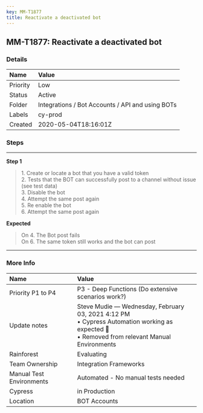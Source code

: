 ```yaml
---
key: MM-T1877
title: Reactivate a deactivated bot
---
```


## MM-T1877: Reactivate a deactivated bot

### Details

| Name     | Value                                            |
| :------- | :----------------------------------------------- |
| Priority | Low                                              |
| Status   | Active                                           |
| Folder   | Integrations / Bot Accounts / API and using BOTs |
| Labels   | cy-prod                                          |
| Created  | 2020-05-04T18:16:01Z                             |

### Steps

<hr/>

**Step 1**

> <article>1. Create or locate a bot that you have a valid token<br>2. Tests that the BOT can successfully post to a channel without issue (see test data)<br>3. Disable the bot<br>4. Attempt the same post again<br>5. Re enable the bot<br>6. Attempt the same post again</article>

**Expected**

> <article>On 4. The Bot post fails<br>On 6. The same token still works and the bot can post</article>

<hr/>

### More Info

| Name                     | Value                                                                                                                                           |
| :----------------------- | :---------------------------------------------------------------------------------------------------------------------------------------------- |
| Priority P1 to P4        | P3 - Deep Functions (Do extensive scenarios work?)                                                                                              |
| Update notes             | Steve Mudie — Wednesday, February 03, 2021 4:12 PM<br>• Cypress Automation working as expected 🎉<br>• Removed from relevant Manual Environments |
| Rainforest               | Evaluating                                                                                                                                      |
| Team Ownership           | Integration Frameworks                                                                                                                          |
| Manual Test Environments | Automated - No manual tests needed                                                                                                              |
| Cypress                  | in Production                                                                                                                                   |
| Location                 | BOT Accounts                                                                                                                                    |
